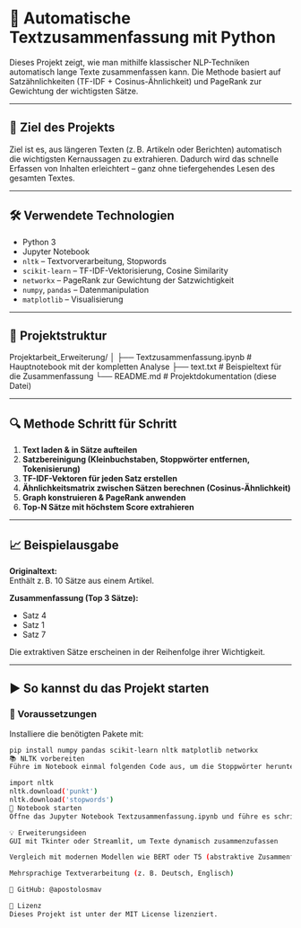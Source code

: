 # 📝 Automatische Textzusammenfassung mit Python

Dieses Projekt zeigt, wie man mithilfe klassischer NLP-Techniken automatisch lange Texte zusammenfassen kann. Die Methode basiert auf Satzähnlichkeiten (TF-IDF + Cosinus-Ähnlichkeit) und PageRank zur Gewichtung der wichtigsten Sätze.

---

## 📌 Ziel des Projekts

Ziel ist es, aus längeren Texten (z. B. Artikeln oder Berichten) automatisch die wichtigsten Kernaussagen zu extrahieren. Dadurch wird das schnelle Erfassen von Inhalten erleichtert – ganz ohne tiefergehendes Lesen des gesamten Textes.

---

## 🛠️ Verwendete Technologien

- Python 3
- Jupyter Notebook
- `nltk` – Textvorverarbeitung, Stopwords
- `scikit-learn` – TF-IDF-Vektorisierung, Cosine Similarity
- `networkx` – PageRank zur Gewichtung der Satzwichtigkeit
- `numpy`, `pandas` – Datenmanipulation
- `matplotlib` – Visualisierung

---

## 📁 Projektstruktur

Projektarbeit_Erweiterung/
│
├── Textzusammenfassung.ipynb # Hauptnotebook mit der kompletten Analyse
├── text.txt # Beispieltext für die Zusammenfassung
└── README.md # Projektdokumentation (diese Datei)


---

## 🔍 Methode Schritt für Schritt

1. **Text laden & in Sätze aufteilen**
2. **Satzbereinigung (Kleinbuchstaben, Stoppwörter entfernen, Tokenisierung)**
3. **TF-IDF-Vektoren für jeden Satz erstellen**
4. **Ähnlichkeitsmatrix zwischen Sätzen berechnen (Cosinus-Ähnlichkeit)**
5. **Graph konstruieren & PageRank anwenden**
6. **Top-N Sätze mit höchstem Score extrahieren**

---

## 📈 Beispielausgabe

**Originaltext:**  
Enthält z. B. 10 Sätze aus einem Artikel.

**Zusammenfassung (Top 3 Sätze):**  
- Satz 4  
- Satz 1  
- Satz 7  

Die extraktiven Sätze erscheinen in der Reihenfolge ihrer Wichtigkeit.

---

## ▶️ So kannst du das Projekt starten

### 🔧 Voraussetzungen

Installiere die benötigten Pakete mit:

```bash
pip install numpy pandas scikit-learn nltk matplotlib networkx
📚 NLTK vorbereiten
Führe im Notebook einmal folgenden Code aus, um die Stoppwörter herunterzuladen:

import nltk
nltk.download('punkt')
nltk.download('stopwords')
🚀 Notebook starten
Öffne das Jupyter Notebook Textzusammenfassung.ipynb und führe es schrittweise aus.

💡 Erweiterungsideen
GUI mit Tkinter oder Streamlit, um Texte dynamisch zusammenzufassen

Vergleich mit modernen Modellen wie BERT oder T5 (abstraktive Zusammenfassung)

Mehrsprachige Textverarbeitung (z. B. Deutsch, Englisch)

📌 GitHub: @apostolosmav

📄 Lizenz
Dieses Projekt ist unter der MIT License lizenziert.
